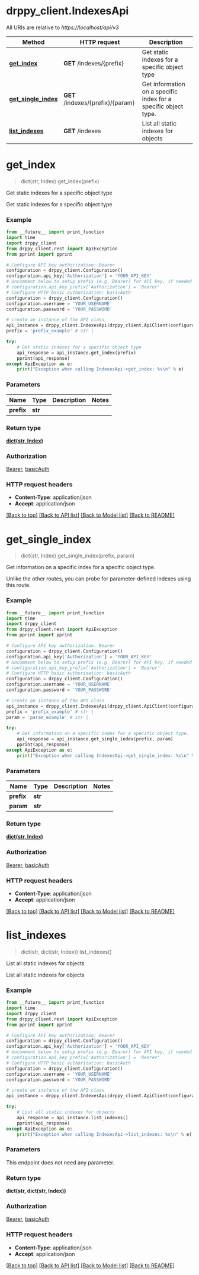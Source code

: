 # drppy_client.IndexesApi

All URIs are relative to *https://localhost/api/v3*

Method | HTTP request | Description
------------- | ------------- | -------------
[**get_index**](IndexesApi.md#get_index) | **GET** /indexes/{prefix} | Get static indexes for a specific object type
[**get_single_index**](IndexesApi.md#get_single_index) | **GET** /indexes/{prefix}/{param} | Get information on a specific index for a specific object type.
[**list_indexes**](IndexesApi.md#list_indexes) | **GET** /indexes | List all static indexes for objects


# **get_index**
> dict(str, Index) get_index(prefix)

Get static indexes for a specific object type

Get static indexes for a specific object type

### Example
```python
from __future__ import print_function
import time
import drppy_client
from drppy_client.rest import ApiException
from pprint import pprint

# Configure API key authorization: Bearer
configuration = drppy_client.Configuration()
configuration.api_key['Authorization'] = 'YOUR_API_KEY'
# Uncomment below to setup prefix (e.g. Bearer) for API key, if needed
# configuration.api_key_prefix['Authorization'] = 'Bearer'
# Configure HTTP basic authorization: basicAuth
configuration = drppy_client.Configuration()
configuration.username = 'YOUR_USERNAME'
configuration.password = 'YOUR_PASSWORD'

# create an instance of the API class
api_instance = drppy_client.IndexesApi(drppy_client.ApiClient(configuration))
prefix = 'prefix_example' # str | 

try:
    # Get static indexes for a specific object type
    api_response = api_instance.get_index(prefix)
    pprint(api_response)
except ApiException as e:
    print("Exception when calling IndexesApi->get_index: %s\n" % e)
```

### Parameters

Name | Type | Description  | Notes
------------- | ------------- | ------------- | -------------
 **prefix** | **str**|  | 

### Return type

[**dict(str, Index)**](Index.md)

### Authorization

[Bearer](../README.md#Bearer), [basicAuth](../README.md#basicAuth)

### HTTP request headers

 - **Content-Type**: application/json
 - **Accept**: application/json

[[Back to top]](#) [[Back to API list]](../README.md#documentation-for-api-endpoints) [[Back to Model list]](../README.md#documentation-for-models) [[Back to README]](../README.md)

# **get_single_index**
> dict(str, Index) get_single_index(prefix, param)

Get information on a specific index for a specific object type.

Unlike the other routes, you can probe for parameter-defined indexes using this route.

### Example
```python
from __future__ import print_function
import time
import drppy_client
from drppy_client.rest import ApiException
from pprint import pprint

# Configure API key authorization: Bearer
configuration = drppy_client.Configuration()
configuration.api_key['Authorization'] = 'YOUR_API_KEY'
# Uncomment below to setup prefix (e.g. Bearer) for API key, if needed
# configuration.api_key_prefix['Authorization'] = 'Bearer'
# Configure HTTP basic authorization: basicAuth
configuration = drppy_client.Configuration()
configuration.username = 'YOUR_USERNAME'
configuration.password = 'YOUR_PASSWORD'

# create an instance of the API class
api_instance = drppy_client.IndexesApi(drppy_client.ApiClient(configuration))
prefix = 'prefix_example' # str | 
param = 'param_example' # str | 

try:
    # Get information on a specific index for a specific object type.
    api_response = api_instance.get_single_index(prefix, param)
    pprint(api_response)
except ApiException as e:
    print("Exception when calling IndexesApi->get_single_index: %s\n" % e)
```

### Parameters

Name | Type | Description  | Notes
------------- | ------------- | ------------- | -------------
 **prefix** | **str**|  | 
 **param** | **str**|  | 

### Return type

[**dict(str, Index)**](Index.md)

### Authorization

[Bearer](../README.md#Bearer), [basicAuth](../README.md#basicAuth)

### HTTP request headers

 - **Content-Type**: application/json
 - **Accept**: application/json

[[Back to top]](#) [[Back to API list]](../README.md#documentation-for-api-endpoints) [[Back to Model list]](../README.md#documentation-for-models) [[Back to README]](../README.md)

# **list_indexes**
> dict(str, dict(str, Index)) list_indexes()

List all static indexes for objects

List all static indexes for objects

### Example
```python
from __future__ import print_function
import time
import drppy_client
from drppy_client.rest import ApiException
from pprint import pprint

# Configure API key authorization: Bearer
configuration = drppy_client.Configuration()
configuration.api_key['Authorization'] = 'YOUR_API_KEY'
# Uncomment below to setup prefix (e.g. Bearer) for API key, if needed
# configuration.api_key_prefix['Authorization'] = 'Bearer'
# Configure HTTP basic authorization: basicAuth
configuration = drppy_client.Configuration()
configuration.username = 'YOUR_USERNAME'
configuration.password = 'YOUR_PASSWORD'

# create an instance of the API class
api_instance = drppy_client.IndexesApi(drppy_client.ApiClient(configuration))

try:
    # List all static indexes for objects
    api_response = api_instance.list_indexes()
    pprint(api_response)
except ApiException as e:
    print("Exception when calling IndexesApi->list_indexes: %s\n" % e)
```

### Parameters
This endpoint does not need any parameter.

### Return type

**dict(str, dict(str, Index))**

### Authorization

[Bearer](../README.md#Bearer), [basicAuth](../README.md#basicAuth)

### HTTP request headers

 - **Content-Type**: application/json
 - **Accept**: application/json

[[Back to top]](#) [[Back to API list]](../README.md#documentation-for-api-endpoints) [[Back to Model list]](../README.md#documentation-for-models) [[Back to README]](../README.md)


